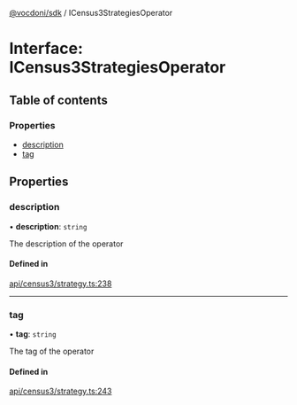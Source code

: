 [@vocdoni/sdk](/sdk) / ICensus3StrategiesOperator

# Interface: ICensus3StrategiesOperator

## Table of contents

### Properties

- [description](ICensus3StrategiesOperator#description)
- [tag](ICensus3StrategiesOperator#tag)

## Properties

### description

• **description**: `string`

The description of the operator

#### Defined in

[api/census3/strategy.ts:238](https://github.com/vocdoni/vocdoni-sdk/blob/66360b95227306027699be0e80826ca7975027a0/src/api/census3/strategy.ts#L238)

___

### tag

• **tag**: `string`

The tag of the operator

#### Defined in

[api/census3/strategy.ts:243](https://github.com/vocdoni/vocdoni-sdk/blob/66360b95227306027699be0e80826ca7975027a0/src/api/census3/strategy.ts#L243)
